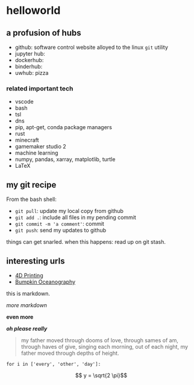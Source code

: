 # helloworld

## a profusion of hubs

* github: software control website alloyed to the linux `git` utility
* jupyter hub: 
* dockerhub: 
* binderhub: 
* uwhub: pizza

### related important tech 

* vscode
* bash
* tsl
* dns
* pip, apt-get, conda package managers
* rust
* minecraft
* gamemaker studio 2
* machine learning
* numpy, pandas, xarray, matplotlib, turtle
* LaTeX

## my git recipe

From the bash shell:

* `git pull`: update my local copy from github 
* `git add .`: include all files in my pending commit
* `git commit -m 'a comment'`: commit
* `git push`: send my updates to github

things can get snarled. when this happens: read up on git stash. 

## interesting urls

* [4D Printing](https://builtin.com/3d-printing/4d-printing)
* [Bumpkin Oceanography](https://github.com/robfatland/ocean)

this is markdown. 

*more markdown*


**even more**


***oh please really***

> my father moved through dooms of love, through sames of am, through haves of give,
> singing each morning, out of each night, my father moved through depths of height. 

``` 
for i in ['every', 'other', 'day']:
```

$$ y = \sqrt{2 \pi}$$


